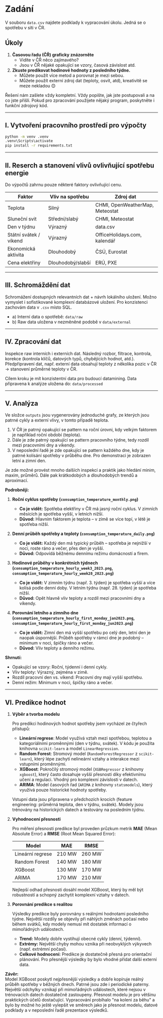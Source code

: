 # Zadání

V souboru `data.csv` najdete podklady k vypracování úkolu. Jedná se o spotřebu v síti v ČR.

## Úkoly

1. **Časovou řadu (ČŘ) graficky znázorněte**
    - Vidíte v ČŘ něco zajímavého?
    - Jsou v ČŘ nějaké opakující se vzory, časová závislost atd.
2. **Zkuste predikovat hodinové hodnoty z posledního týdne.**
    - Můžete použít více metod a porovnat je mezi sebou.
    - Můžete použít externí zdroj dat (teploty, osvit, atd), kreativitě se meze nekladou 😊

Řešení nám zašlete vždy kompletní. Vždy popište, jak jste postupovali a na co jste přišli. Pokud pro zpracování použijete nějaký program, poskytněte i funkční zdrojový kód.

---

## I. Vytvoření pracovního prostředí pro výpočty

```bash
python -m venv .venv    
.venv\Scripts\activate
pip install -r requirements.txt
```

---

## II. Reserch a stanovení vlivů ovlivňující spotřebu energie

Do výpočtů zahrnu pouze některé faktory ovlivňující cenu.

| Faktor                  | Vliv na spotřebu      | Zdroj dat                           |
|-------------------------|----------------------|-------------------------------------|
| Teplota                 | Silný                | CHMI, OpenWeatherMap, Meteostat     |
| Sluneční svit           | Střední/slabý        | CHMI, Meteostat                     |
| Den v týdnu             | Výrazný              | data.csv                            |
| Státní svátek / víkend  | Výrazný              | OfficeHolidays.com, kalendář        |
| Ekonomická aktivita     | Dlouhodobý           | ČSÚ, Eurostat                       |
| Cena elektřiny          | Dlouhodobý/slabší    | ERÚ, PXE                            |

---

## III. Schromáždění dat

Schromážení dostupných relevantních dat + návrh lokálního uložení. Možno vymyslet i sofistikované komplexní databázové uložení. Pro konzistenci zachovám data v `.csv` místo SQL.

- a) Interní data o spotřebě: `data/raw`
- b) Raw data uložena v nezměněné podobě v `data/external`

---

## IV. Zpracování dat

Inspekce raw interních i externích dat. Následný rozbor, filtrace, kontrola, korekce (kontrola klíčů, datových typů, chybějících hodnot, atd.). Předpřipravení dat, např. externí data obsahují teploty z několika pozic v ČR → stanovení průměrné teploty v ČR.

Cílem kroku je mít konzistentní data pro budoucí datamining. Data připravena k analýze uložena do: `data/processed`

---

## V. Analýza

Ve složce `outputs` jsou vygenerovány jednoduché grafy, ze kterých jsou patrné cykly a externí vlivy, v tomto případě teplota.

1. V ČR je patrný opakující se pattern na roční úrovni, kdy velkým faktorem je například roční období (teplota).
2. Dále je zde patrný opakující se pattern pracovního týdne, tedy rozdíl mezi pracovními dny a víkendy.
3. V neposlední řadě je zde opakující se pattern každého dne, kdy je patrné kolísání spotřeby v průběhu dne. Pro demonstraci je zobrazen letní a zimní den.

Je zde možné provést mnoho dalších inspekcí a praktik jako hledání minim, maxim, průměrů. Dále pak krátkodobých a dlouhodobých trendů a aproximací.

**Podrobněji:**

1. **Roční cyklus spotřeby (`consumption_temperature_monthly.png`)**  
   - **Co je vidět:** Spotřeba elektřiny v ČR má jasný roční cyklus. V zimních měsících je spotřeba vyšší, v letních nižší.  
   - **Důvod:** Hlavním faktorem je teplota – v zimě se více topí, v létě je spotřeba nižší.

2. **Denní průběh spotřeby a teploty (`consumption_temperature_daily.png`)**  
   - **Co je vidět:** Každý den má typický průběh – spotřeba je nejnižší v noci, roste ráno a večer, přes den je vyšší.  
   - **Důvod:** Odpovídá běžnému dennímu režimu domácností a firem.

3. **Hodinové průběhy v konkrétních týdnech (`consumption_temperature_hourly_week3_2023.png`, `consumption_temperature_hourly_week28_2023.png`)**  
   - **Co je vidět:** V zimním týdnu (např. 3. týden) je spotřeba vyšší a více kolísá podle denní doby. V letním týdnu (např. 28. týden) je spotřeba nižší.  
   - **Důvod:** Opět hlavně vliv teploty a rozdíl mezi pracovními dny a víkendy.

4. **Porovnání letního a zimního dne (`consumption_temperature_hourly_first_monday_jan2023.png`, `consumption_temperature_hourly_first_monday_jun2023.png`)**  
   - **Co je vidět:** Zimní den má vyšší spotřebu po celý den, letní den je naopak úspornější. Průběh spotřeby v rámci dne je podobný – minimum v noci, špičky ráno a večer.  
   - **Důvod:** Vliv teploty a denního režimu.

**Shrnutí:**
- Opakující se vzory: Roční, týdenní i denní cykly.
- Vliv teploty: Výrazný, zejména v zimě.
- Rozdíl pracovní den vs. víkend: Pracovní dny mají vyšší spotřebu.
- Denní režim: Minimum v noci, špičky ráno a večer.

---

## VI. Predikce hodnot
   1. **Výběr a tvorba modelu**

      Pro predikci hodinových hodnot spotřeby jsem vycházel ze čtyřech přístupů:

      - **Lineární regrese**: Model využívá vztah mezi spotřebou, teplotou a kategoriálními proměnnými (den v týdnu, svátek). V kódu je použita knihovna `scikit-learn` a model `LinearRegression`.
      - **Random Forest**: Stromový model (`RandomForestRegressor` z `scikit-learn`), který lépe zachytí nelineární vztahy a interakce mezi vstupními proměnnými.
      - **XGBoost**: Pokročilý stromový model (`XGBRegressor` z knihovny `xgboost`), který často dosahuje vyšší přesnosti díky efektivnímu učení a regulaci. Vhodný pro komplexní závislosti v datech.
      - **ARIMA**: Model časových řad (`ARIMA` z knihovny `statsmodels`), který využívá pouze historické hodnoty spotřeby.

      Vstupní data jsou připravena v předchozích krocích (feature engineering: průměrná teplota, den v týdnu, svátek). Modely jsou trénovány na historických datech a testovány na posledním týdnu.

   2. **Vyhodnocení přesnosti**

      Pro měření přesnosti predikce byl proveden průzkum metrik **MAE** (Mean Absolute Error) a **RMSE** (Root Mean Squared Error):

      | Model             | MAE   | RMSE  |
      |-------------------|-------|-------|
      | Lineární regrese  | 210 MW| 260 MW|
      | Random Forest     | 140 MW| 180 MW|
      | XGBoost           | 130 MW| 170 MW|
      | ARIMA             | 170 MW| 210 MW|

      Nejlepší odhad přesnosti dosáhl model XGBoost, který by měl být robustností a schopný zachytit komplexní vztahy v datech.

   3. **Porovnání predikce s realitou**

      Výsledky predikce byly porovnány s reálnými hodnotami posledního týdne. Největší rozdíly se objevily při náhlých změnách počasí nebo během svátků, kdy modely nemusí mít dostatek informací o mimořádných událostech.

      - **Trend:** Modely dobře vystihují obecné cykly (denní, týdenní).
      - **Extrémy:** Největší chyby mohou vznika při neobvyklých výkyvech (např. extrémní počasí).
      - **Celkové hodnocení:** Predikce je dostatečně přesná pro orientační plánování. Pro přesnější výsledky by bylo vhodné přidat další externí data.

   **Závěr:**  
   Model XGBoost poskytl nejpřesnější výsledky a dobře kopíruje reálný průběh spotřeby v běžných dnech. Patrné jsou zde i periodické paterny. Největší odchylky vznikají při mimořádných událostech, které nejsou v trénovacích datech dostatečně zastoupeny. Přesnost modelu je pro většinu praktických účelů dostačující. Vypracování probíhalo "na koleni za běhu" a bylo by možné ho ještě vylepšit ve směrech jako je přesnost modelu, datové podklady a v neposlední řadě prezentace výsledků. 